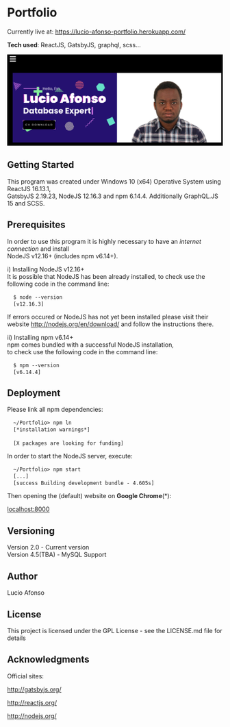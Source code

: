 # Portfolio

Currently live at: https://lucio-afonso-portfolio.herokuapp.com/ <br />

**Tech used**: ReactJS, GatsbyJS, graphql, scss...

![Portfolio image](Portfolio.png)

## Getting Started

This program was created under Windows 10 (x64) Operative System using ReactJS 16.13.1, <br />
GatsbyJS 2.19.23, NodeJS 12.16.3 and npm 6.14.4. Additionally GraphQL.JS 15 and SCSS.

## Prerequisites

In order to use this program it is highly necessary to have an _internet connection_ and install <br /> NodeJS v12.16+ (includes npm v6.14+).

i) Installing NodeJS v12.16+ <br />
It is possible that NodeJS has been already installed, to check use the following code in the command line:

```
  $ node --version
  [v12.16.3]
```

If errors occured or NodeJS has not yet been installed please visit their<br />
website http://nodejs.org/en/download/ and follow the instructions there.

ii) Installing npm v6.14+<br />
npm comes bundled with a successful NodeJS installation,<br />
to check use the following code in the command line:

```
  $ npm --version
  [v6.14.4]
```

## Deployment

Please link all npm dependencies:

```
  ~/Portfolio> npm ln
  [*installation warnings*]

  [X packages are looking for funding]
```

In order to start the NodeJS server, execute:

```
  ~/Portfolio> npm start
  [...]
  [success Building development bundle - 4.605s]
```

Then opening the (default) website on **Google Chrome**(\*):

[localhost:8000](http://localhost:8000)

## Versioning

Version 2.0 - Current version <br />
Version 4.5(TBA) - MySQL Support

## Author

Lucio Afonso

## License

This project is licensed under the GPL License - see the LICENSE.md file for details

## Acknowledgments

Official sites:

http://gatsbyjs.org/

http://reactjs.org/

http://nodejs.org/
